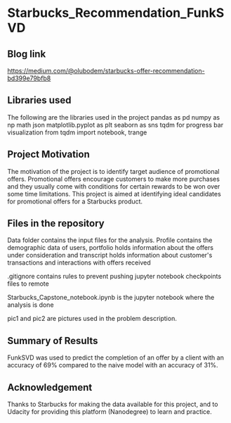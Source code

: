 # Starbucks_Recommendation_FunkSVD
## Blog link
https://medium.com/@olubodem/starbucks-offer-recommendation-bd399e79bfb8

## Libraries used
The following are the libraries used in the project
pandas as pd
numpy as np
math
json
matplotlib.pyplot as plt
seaborn as sns
tqdm for progress bar visualization
from tqdm import notebook, trange

## Project Motivation
The motivation of the project is to identify target audience of promotional offers. Promotional offers encourage customers to make
more purchases and they usually come with conditions for certain rewards to be won over some time limitations.
This project is aimed at identifying ideal candidates for promotional offers for a Starbucks product.

## Files in the repository
Data folder contains the input files for the analysis. Profile contains the demographic data of users, portfolio holds information about 
the offers under consideration and transcript holds information about customer's transactions and interactions with offers received

.gitignore contains rules to prevent pushing jupyter notebook checkpoints files to remote

Starbucks_Capstone_notebook.ipynb is the jupyter notebook where the analysis is done

pic1 and pic2 are pictures used in the problem description.

## Summary of Results
FunkSVD was used to predict the completion of an offer by a client with an accuracy of 69% compared to the naive model with an
accuracy of 31%.

## Acknowledgement
Thanks to Starbucks for making the data available for this project, and to Udacity for providing this platform (Nanodegree) to learn and practice.
